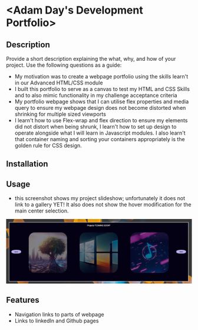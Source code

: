 # <Adam Day's Development Portfolio>

## Description

Provide a short description explaining the what, why, and how of your project. Use the following questions as a guide:

- My motivation was to create a webpage portfolio using the skills learn't in our Advanced HTML/CSS module
- I built this portfolio to serve as a canvas to test my HTML and CSS Skills and to also mimic functionality in my challenge acceptance criteria
- My portfolio webpage shows that I can utilise flex properties and media query to ensure my webpage design does not become distorted when shrinking for multiple sized viewports
- I learn't how to use Flex-wrap and flex direction to ensure my elements did not distort when being shrunk, I learn't how to set up design to operate alongside what I will learn in Javascript modules. I also learn't that container naming and sorting your containers appropriately is the golden rule for CSS design. 


## Installation

<!-- Gitpage -->

## Usage

- this screenshot shows my project slideshow; unfortunately it does not link to a gallery YET! It also does not show the hover modification for the main center selection. 

![My Project Slideshow screenshot](/assets/img/Screenshot-Project-Slideshow.PNG)



## Features

- Navigation links to parts of webpage
- Links to linkedIn and Github pages

